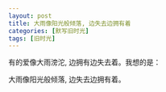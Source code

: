 ```yaml
---
layout: post
title: 大雨像阳光般倾落, 边失去边拥有着
categories: [默写旧时光]
tags: [旧时光]
---
```


有的爱像大雨滂沱, 边拥有边失去着。我想的是：

大雨像阳光般倾落, 边失去边拥有着。
